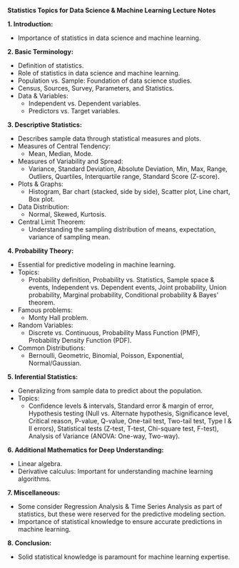 **Statistics Topics for Data Science & Machine Learning Lecture Notes**

**1. Introduction:**
- Importance of statistics in data science and machine learning.

**2. Basic Terminology:**
- Definition of statistics.
- Role of statistics in data science and machine learning.
- Population vs. Sample: Foundation of data science studies.
- Census, Sources, Survey, Parameters, and Statistics.
- Data & Variables:
    - Independent vs. Dependent variables.
    - Predictors vs. Target variables.

**3. Descriptive Statistics:**
- Describes sample data through statistical measures and plots.
- Measures of Central Tendency:
    - Mean, Median, Mode.
- Measures of Variability and Spread:
    - Variance, Standard Deviation, Absolute Deviation, Min, Max, Range, Outliers, Quartiles, Interquartile range, Standard Score (Z-score).
- Plots & Graphs:
    - Histogram, Bar chart (stacked, side by side), Scatter plot, Line chart, Box plot.
- Data Distribution:
    - Normal, Skewed, Kurtosis.
- Central Limit Theorem:
    - Understanding the sampling distribution of means, expectation, variance of sampling mean.

**4. Probability Theory:**
- Essential for predictive modeling in machine learning.
- Topics:
    - Probability definition, Probability vs. Statistics, Sample space & events, Independent vs. Dependent events, Joint probability, Union probability, Marginal probability, Conditional probability & Bayes' theorem.
- Famous problems:
    - Monty Hall problem.
- Random Variables:
    - Discrete vs. Continuous, Probability Mass Function (PMF), Probability Density Function (PDF).
- Common Distributions:
    - Bernoulli, Geometric, Binomial, Poisson, Exponential, Normal/Gaussian.

**5. Inferential Statistics:**
- Generalizing from sample data to predict about the population.
- Topics:
    - Confidence levels & intervals, Standard error & margin of error, Hypothesis testing (Null vs. Alternate hypothesis, Significance level, Critical reason, P-value, Q-value, One-tail test, Two-tail test, Type I & II errors), Statistical tests (Z-test, T-test, Chi-square test, F-test), Analysis of Variance (ANOVA: One-way, Two-way).

**6. Additional Mathematics for Deep Understanding:**
- Linear algebra.
- Derivative calculus: Important for understanding machine learning algorithms.

**7. Miscellaneous:**
- Some consider Regression Analysis & Time Series Analysis as part of statistics, but these were reserved for the predictive modeling section.
- Importance of statistical knowledge to ensure accurate predictions in machine learning.

**8. Conclusion:**
- Solid statistical knowledge is paramount for machine learning expertise. 

